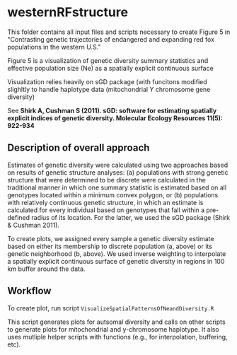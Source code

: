 # westernRFstructure

This folder contains all input files and scripts necessary to create Figure 5 in "Contrasting genetic trajectories of endangered and expanding red fox populations in the western U.S."

Figure 5 is a visualization of genetic diversity summary statistics and effective population size (Ne) as a spatially explicit continuous surface

Visualization relies heavily on sGD package (with funcitons modified slighltly to handle haplotype data (mitochondrial Y chromosome gene diversity)

See **Shirk A, Cushman S (2011). sGD: software for estimating spatially explicit indices of genetic diversity. Molecular Ecology Resources 11(5): 922-934**

## Description of overall approach
Estimates of genetic diversity were calculated using two approaches based on results of genetic structure analyses: (a) populations with strong genetic structure that were determined to be discrete were calculated in the traditional manner in which one summary statistic is estimated based on all genotypes located within a minimum convex polygon, or (b) populations with relatively continuous genetic structure, in which an estimate is calculated for every individual based on genotypes that fall within a pre-defined radius of its location. For the latter, we used the sGD package (Shirk & Cushman 2011). 

To create plots, we assigned every sample a genetic diversity estimate based on either its membership to discrete population (a, above) or its genetic neighborhood (b, above). We  used inverse weighting to interpolate a spatially explicit continuous surface of genetic diversity in regions in 100 km buffer around the data.  

## Workflow

To create plot, run script `VisualizeSpatialPatternsOfNeandDiversity.R`

This script generates plots for autsomal diversity and calls on other scripts to generate plots for mitochondrial and y-chromosome haplotype. It also uses mutliple helper scripts with functions (e.g., for interpolation, buffering, etc).
